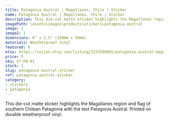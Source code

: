 ```yaml
---
title: Patagonia Austral | Magallanes, Chile | Sticker
name: Patagonia Austral | Magallanes, Chile | Sticker
description: This die-cut matte sticker highlights the Magallanes region and flag of southern Chilean Patagonia with the text Patagonia Austral. Printed on durable weatherproof vinyl.
imagePath: \assets\images\products\stickers\patagonia-austral
image: 1
image2: 1
dimensions: 6" x 1.5" (150mm x 50mm)
materials: Weatherproof Vinyl
featured: 0
etsy: https://soijen.etsy.com/listing/1232599045/patagonia-austral-magallanes-chile?utm_source=Copy&utm_medium=ListingManager&utm_campaign=Share&utm_term=so.lmsm&share_time=1695261265120
price: 5
sku: ST-PA-01
stock: 1
slug: patagonia-austral-sticker
ref: patagonia-austral-sticker
category:
- stickers
- patagonia
---
```

This die-cut matte sticker highlights the Magallanes region and flag of southern Chilean Patagonia with the text Patagonia Austral. Printed on durable weatherproof vinyl.
